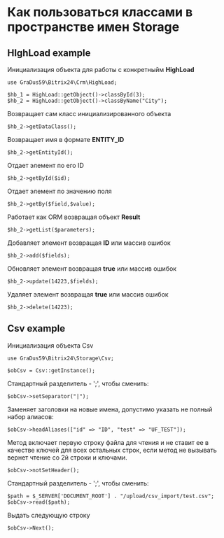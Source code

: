 # Как пользоваться классами в пространстве имен Storage

## HIghLoad example

Инициализация объекта для работы с конкретныйм **HighLoad**
```
use GraDus59\Bitrix24\Crm\HighLoad;

$hb_1 = HighLoad::getObject()->classById(3);
$hb_2 = HighLoad::getObject()->classByName("City");
```
Возвращает сам класс инициализированного объекта
```
$hb_2->getDataClass();
```

Возвращает имя в формате **ENTITY_ID**
```
$hb_2->getEntityId();
```

Отдает элемент по его ID
```
$hb_2->getById($id);
```

Отдает элемент по значению поля
```
$hb_2->getBy($field,$value);
```

Работает как ORM возвращая объект **Result**
```
$hb_2->getList($parameters);
```

Добавляет элемент возвращая **ID** или массив ошибок
```
$hb_2->add($fields);
```

Обновляет элемент возвращая **true** или массив ошибок
```
$hb_2->update(14223,$fields);
```

Удаляет элемент возвращая **true** или массив ошибок
```
$hb_2->delete(14223);
```

## Csv example

Инициализация объекта Csv
```
use GraDus59\Bitrix24\Storage\Csv;

$obCsv = Csv::getInstance();
```

Стандартный разделитель - ';', чтобы сменить:
```
$obCsv->setSeparator("|");
```

Заменяет заголовки на новые имена, допустимо указать не полный набор алиасов:
```
$obCsv->headAliases(["id" => "ID", "test" => "UF_TEST"]);
```

Метод включает первую строку файла для чтения и не ставит ее в качестве 
ключей для всех остальных строк, если метод не вызывать вернет чтение со 2й строки
и ключами.
```
$obCsv->notSetHeader();
```

Стандартный разделитель - ';', чтобы сменить:
```
$path = $_SERVER['DOCUMENT_ROOT'] . "/upload/csv_import/test.csv";
$obCsv->read($path);
```

Выдать следующую строку
```
$obCsv->Next();
```